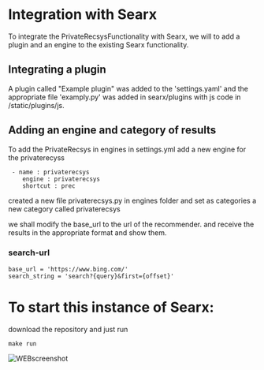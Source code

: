 # Integration with Searx
To integrate the PrivateRecsysFunctionality with Searx, we will to add a plugin and an engine to the existing Searx functionality.

## Integrating a plugin

A plugin called "Example plugin" was added to the 'settings.yaml' and the appropriate file 'examply.py' was added in searx/plugins with js code in /static/plugins/js. 


## Adding an engine and category of results
To add the PrivateRecsys in engines in settings.yml add a new engine for the privaterecyss

```
 - name : privaterecsys
    engine : privaterecsys
    shortcut : prec
```

created a new file privaterecsys.py in engines folder and set as 
categories a new category called privaterecsys

we shall modify the base_url to the url of the recommender. and receive 
the results in the appropriate format and show them.

### search-url
```
base_url = 'https://www.bing.com/'
search_string = 'search?{query}&first={offset}'
```


# To start this instance of Searx:
download the repository and just run
``` 
make run
```
![WEBscreenshot](../../Documentation/UI5.png)
